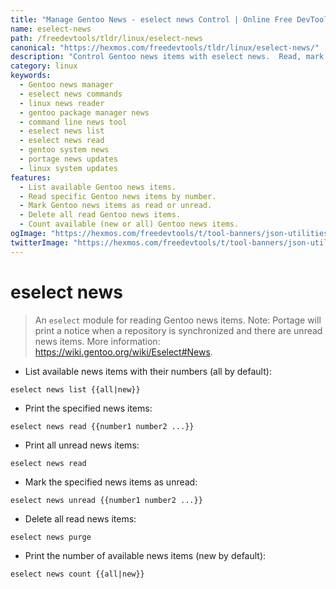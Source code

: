 ```yaml
---
title: "Manage Gentoo News - eselect news Control | Online Free DevTools by Hexmos"
name: eselect-news
path: /freedevtools/tldr/linux/eselect-news
canonical: "https://hexmos.com/freedevtools/tldr/linux/eselect-news/"
description: "Control Gentoo news items with eselect news.  Read, mark as read/unread, and manage news efficiently using command-line interface. Free online tool, no registration required."
category: linux
keywords:
  - Gentoo news manager
  - eselect news commands
  - linux news reader
  - gentoo package manager news
  - command line news tool
  - eselect news list
  - eselect news read
  - gentoo system news
  - portage news updates
  - linux system updates
features:
  - List available Gentoo news items.
  - Read specific Gentoo news items by number.
  - Mark Gentoo news items as read or unread.
  - Delete all read Gentoo news items.
  - Count available (new or all) Gentoo news items.
ogImage: "https://hexmos.com/freedevtools/t/tool-banners/json-utilities-banner.png"
twitterImage: "https://hexmos.com/freedevtools/t/tool-banners/json-utilities-banner.png"
---
```


# eselect news

> An `eselect` module for reading Gentoo news items.
> Note: Portage will print a notice when a repository is synchronized and there are unread news items.
> More information: <https://wiki.gentoo.org/wiki/Eselect#News>.

- List available news items with their numbers (all by default):

`eselect news list {{all|new}}`

- Print the specified news items:

`eselect news read {{number1 number2 ...}}`

- Print all unread news items:

`eselect news read`

- Mark the specified news items as unread:

`eselect news unread {{number1 number2 ...}}`

- Delete all read news items:

`eselect news purge`

- Print the number of available news items (new by default):

`eselect news count {{all|new}}`
